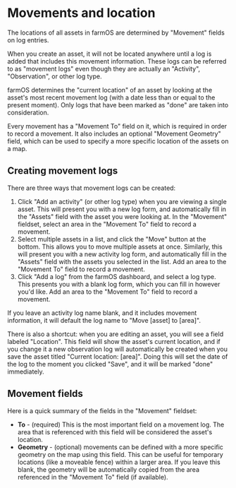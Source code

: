 # Movements and location

The locations of all assets in farmOS are determined by "Movement" fields on
log entries.

When you create an asset, it will not be located anywhere until a log is added
that includes this movement information. These logs can be referred to as
"movement logs" even though they are actually an "Activity", "Observation", or
other log type.

farmOS determines the "current location" of an asset by looking at the asset's
most recent movement log (with a date less than or equal to the present moment).
Only logs that have been marked as "done" are taken into consideration.

Every movement has a "Movement To" field on it, which is required in order to
record a movement. It also includes an optional "Movement Geometry" field,
which can be used to specify a more specific location of the assets on a map.

## Creating movement logs

There are three ways that movement logs can be created:

1. Click "Add an activity" (or other log type) when you are viewing a single
   asset. This will present you with a new log form, and automatically fill in
   the "Assets" field with the asset you were looking at. In the "Movement"
   fieldset, select an area in the "Movement To" field to record a movement.
2. Select multiple assets in a list, and click the "Move" button at the bottom.
   This allows you to move multiple assets at once. Similarly, this will present
   you with a new activity log form, and automatically fill in the "Assets"
   field with the assets you selected in the list. Add an area to the "Movement
   To" field to record a movement.
3. Click "Add a log" from the farmOS dashboard, and select a log type. This
   presents you with a blank log form, which you can fill in however you'd like.
   Add an area to the "Movement To" field to record a movement.

If you leave an activity log name blank, and it includes movement information,
it will default the log name to "Move [asset] to [area]".

There is also a shortcut: when you are editing an asset, you will see a field
labeled "Location". This field will show the asset's current location, and if
you change it a new observation log will automatically be created when you save
the asset titled "Current location: [area]". Doing this will set the date of
the log to the moment you clicked "Save", and it will be marked "done"
immediately.

## Movement fields

Here is a quick summary of the fields in the "Movement" fieldset:

* **To** - (required) This is the most important field on a movement log. The
  area that is referenced with this field will be considered the asset's
  location.
* **Geometry** - (optional) movements can be defined with a more specific
  geometry on the map using this field. This can be useful for temporary
  locations (like a moveable fence) within a larger area. If you leave this
  blank, the geometry will be automatically copied from the area referenced in
  the "Movement To" field (if available).

[Farm Areas]: /guide/areas


